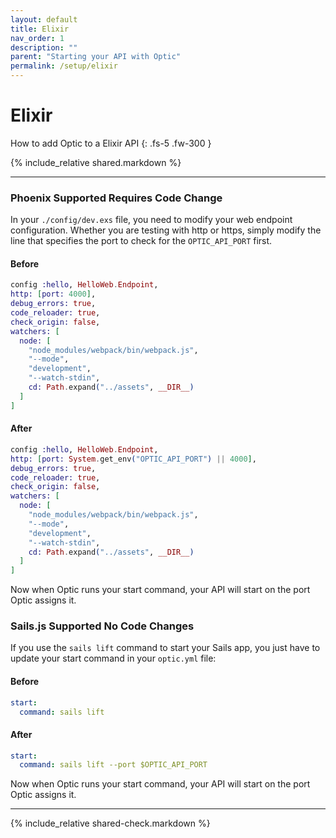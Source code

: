 ```yaml
---
layout: default
title: Elixir
nav_order: 1
description: ""
parent: "Starting your API with Optic"
permalink: /setup/elixir
---
```


# Elixir

How to add Optic to a Elixir API
{: .fs-5 .fw-300 }

{% include_relative shared.markdown %}

---

### Phoenix <span class="label label-green">Supported</span> <span class="label label-yellow">Requires Code Change</span>
In your `./config/dev.exs` file, you need to modify your web endpoint configuration. Whether you are testing with http or https, simply modify the line that specifies the port to check for the `OPTIC_API_PORT` first.

#### Before
```elixir
config :hello, HelloWeb.Endpoint,
http: [port: 4000],
debug_errors: true,
code_reloader: true,
check_origin: false,
watchers: [
  node: [
    "node_modules/webpack/bin/webpack.js",
    "--mode",
    "development",
    "--watch-stdin",
    cd: Path.expand("../assets", __DIR__)
  ]
]
```

#### After
```elixir
config :hello, HelloWeb.Endpoint,
http: [port: System.get_env("OPTIC_API_PORT") || 4000],
debug_errors: true,
code_reloader: true,
check_origin: false,
watchers: [
  node: [
    "node_modules/webpack/bin/webpack.js",
    "--mode",
    "development",
    "--watch-stdin",
    cd: Path.expand("../assets", __DIR__)
  ]
]
```

Now when Optic runs your start command, your API will start on the port Optic assigns it.

### Sails.js <span class="label label-green">Supported</span> <span class="label label-green">No Code Changes</span>
If you use the `sails lift` command to start your Sails app, you just have to update your start command in your `optic.yml` file:

#### Before
```yaml
start:
  command: sails lift
```

#### After
```yaml
start:
  command: sails lift --port $OPTIC_API_PORT
```

Now when Optic runs your start command, your API will start on the port Optic assigns it.

---

{% include_relative shared-check.markdown %}
